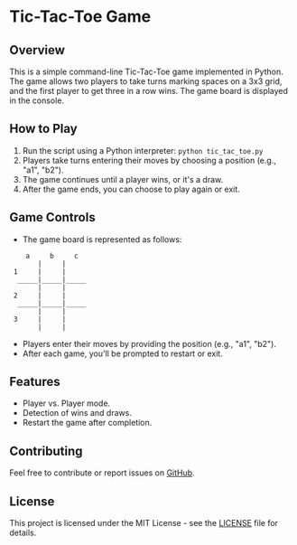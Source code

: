 # Tic-Tac-Toe Game

## Overview
This is a simple command-line Tic-Tac-Toe game implemented in Python. The game allows two players to take turns marking spaces on a 3x3 grid, and the first player to get three in a row wins. The game board is displayed in the console.

## How to Play
1. Run the script using a Python interpreter: `python tic_tac_toe.py`
2. Players take turns entering their moves by choosing a position (e.g., "a1", "b2").
3. The game continues until a player wins, or it's a draw.
4. After the game ends, you can choose to play again or exit.

## Game Controls
- The game board is represented as follows:
```
    a     b     c
       |     |     
 1     |     |     
  _____|_____|_____
       |     |     
 2     |     |     
  _____|_____|_____
       |     |     
 3     |     |     
       |     |     
```
- Players enter their moves by providing the position (e.g., "a1", "b2").
- After each game, you'll be prompted to restart or exit.

## Features
- Player vs. Player mode.
- Detection of wins and draws.
- Restart the game after completion.

## Contributing
Feel free to contribute or report issues on [GitHub](https://github.com/matanate/tic-tac-toe).

## License
This project is licensed under the MIT License - see the [LICENSE](LICENSE) file for details.